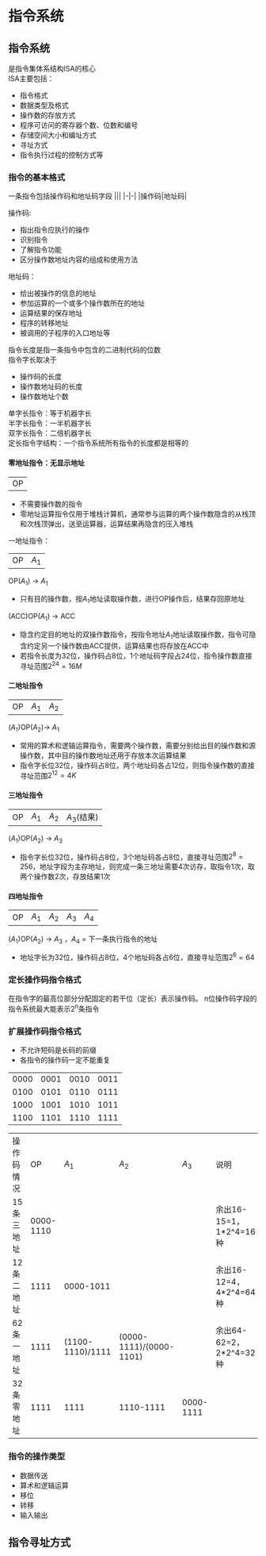 # 指令系统
## 指令系统
是指令集体系结构ISA的核心  
ISA主要包括：
- 指令格式
- 数据类型及格式
- 操作数的存放方式
- 程序可访问的寄存器个数、位数和编号 
- 存储空间大小和编址方式
- 寻址方式
- 指令执行过程的控制方式等
### 指令的基本格式
一条指令包括操作码和地址码字段
|||
|-|-|
|操作码|地址码|

操作码:
- 指出指令应执行的操作
- 识别指令
- 了解指令功能
- 区分操作数地址内容的组成和使用方法  

地址码：
- 给出被操作的信息的地址
- 参加运算的一个或多个操作数所在的地址
- 运算结果的保存地址
- 程序的转移地址
- 被调用的子程序的入口地址等

指令长度是指一条指令中包含的二进制代码的位数  
指令字长取决于
- 操作码的长度
- 操作数地址码的长度
- 操作数地址个数  

单字长指令：等于机器字长  
半字长指令：一半机器字长  
双字长指令：二倍机器字长  
定长指令字结构：一个指令系统所有指令的长度都是相等的  

#### 零地址指令：无显示地址

||
|-|
|OP|

- 不需要操作数的指令
- 零地址运算指令仅用于堆栈计算机，通常参与运算的两个操作数隐含的从栈顶和次栈顶弹出，送至运算器，运算结果再隐含的压入堆栈  

一地址指令：

|||
|-|-|
|OP|$A_1$|

OP($A_1$) $\to$ $A_1$
- 只有目的操作数，按$A_1$地址读取操作数，进行OP操作后，结果存回原地址  

(ACC)OP($A_1$) $\to$ ACC
- 隐含约定目的地址的双操作数指令，按指令地址$A_1$地址读取操作数，指令可隐含约定另一个操作数由ACC提供，运算结果也将存放在ACC中
- 若指令长度为32位，操作码占8位，1个地址码字段占24位，指令操作数直接寻址范围$2^{24}=16M$

#### 二地址指令
||||
|-|-|-|
|OP|$A_1$|$A_2$|

($A_1$)OP($A_2$)$\to$ $A_1$

- 常用的算术和逻辑运算指令，需要两个操作数，需要分别给出目的操作数和源操作数，其中目的操作数地址还用于存放本次运算结果
- 指令字长位32位，操作码占8位，两个地址码各占12位，则指令操作数的直接寻址范围$2^{12}=4K$

#### 三地址指令
|||||
|-|-|-|-|
|OP|$A_1$|$A_2$|$A_3$(结果)|

($A_1$)OP($A_2$) $\to$ $A_3$

- 指令字长位32位，操作码占8位，3个地址码各占8位，直接寻址范围$2^8=256$，地址字段为主存地址，则完成一条三地址需要4次访存，取指令1次，取两个操作数2次，存放结果1次

#### 四地址指令

||||||
|-|-|-|-|-|
|OP|$A_1$|$A_2$|$A_3$|$A_4$|

($A_1$)OP($A_2$) $\to$ $A_3$ ，$A_4$ = 下一条执行指令的地址

- 地址字长为32位，操作码占8位，4个地址码各占6位，直接寻址范围$2^6=64$

### 定长操作码指令格式
在指令字的最高位部分分配固定的若干位（定长）表示操作码。
n位操作码字段的指令系统最大能表示$2^{n}$条指令

### 扩展操作码指令格式
- 不允许短码是长码的前缀
- 各指令的操作码一定不能重复

|||||
|-|-|-|-|
|0000|0001|0010|0011|
|0100|0101|0110|0111|
|1000|1001|1010|1011|
|1100|1101|1110|1111|

|||||||
|-|-|-|-|-|-|
|操作码情况|OP|$A_1$|$A_2$|$A_3$|说明|
|15条三地址|0000-1110||||余出16-15=1，1*2^4=16种|
|12条二地址|1111|0000-1011|||余出16-12=4，4*2^4=64种|
|62条一地址|1111|(1100-1110)/1111|(0000-1111)/(0000-1101)||余出64-62=2，2*2^4=32种|
|32条零地址|1111|1111|1110-1111|0000-1111||

### 指令的操作类型
- 数据传送
- 算术和逻辑运算
- 移位
- 转移
- 输入输出

## 指令寻址方式
